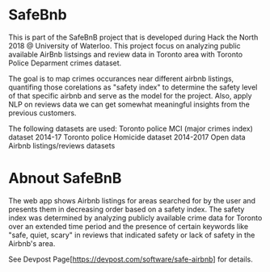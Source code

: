 # SafeBnb
This is part of the SafeBnB project that is developed during Hack the North 2018 @ University of Waterloo.
This project focus on analyzing public available AirBnb listsings and review data in Toronto area with 
Toronto Police Deparment crimes dataset.

The goal is to map crimes occurances near different airbnb listings, quantifing those corelations as "safety index" to determine the safety level of that specific airbnb and serve as the model for the project. Also, apply NLP on reviews data we can get somewhat meaningful insights from the previous customers.

The following datasets are used:
Toronto police MCI (major crimes index) dataset 2014-17
Toronto police Homicide dataset 2014-2017
Open data Airbnb listings/reviews datasets


# Abnout SafeBnB

The web app shows Airbnb listings for areas searched for by the user and presents them in decreasing order based on a safety index. The safety index was determined by analyzing publicly available crime data for Toronto over an extended time period and the presence of certain keywords like "safe, quiet, scary" in reviews that indicated safety or lack of safety in the Airbnb's area.

See Devpost Page[https://devpost.com/software/safe-airbnb] for details.
